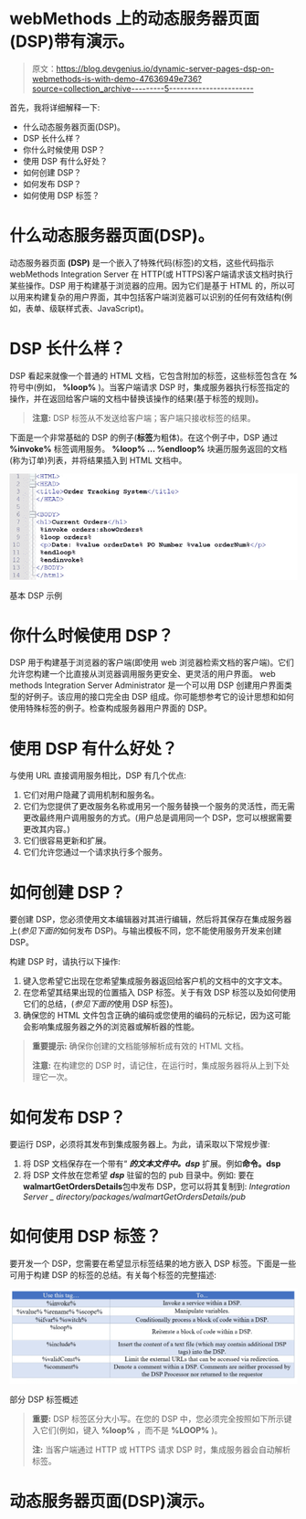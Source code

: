 # webMethods 上的动态服务器页面(DSP)带有演示。

> 原文：<https://blog.devgenius.io/dynamic-server-pages-dsp-on-webmethods-is-with-demo-47636949e736?source=collection_archive---------5----------------------->

首先，我将详细解释一下:

*   什么动态服务器页面(DSP)。
*   DSP 长什么样？
*   你什么时候使用 DSP？
*   使用 DSP 有什么好处？
*   如何创建 DSP？
*   如何发布 DSP？
*   如何使用 DSP 标签？

# **什么动态服务器页面(DSP)。**

动态服务器页面 **(DSP)** 是一个嵌入了特殊代码(标签)的文档，这些代码指示 webMethods Integration Server 在 HTTP(或 HTTPS)客户端请求该文档时执行某些操作。DSP 用于构建基于浏览器的应用。因为它们是基于 HTML 的，所以可以用来构建复杂的用户界面，其中包括客户端浏览器可以识别的任何有效结构(例如，表单、级联样式表、JavaScript)。

# **DSP 长什么样？**

DSP 看起来就像一个普通的 HTML 文档，它包含附加的标签，这些标签包含在 ***%*** 符号中(例如， **%loop%** )。当客户端请求 DSP 时，集成服务器执行标签指定的操作，并在返回给客户端的文档中替换该操作的结果(基于标签的规则)。

> **注意:**
> DSP 标签从不发送给客户端；客户端只接收标签的结果。

下面是一个非常基础的 DSP 的例子(**标签**为粗体)。在这个例子中，DSP 通过 **%invoke%** 标签调用服务。 **%loop% … %endloop%** 块遍历服务返回的文档(称为订单)列表，并将结果插入到 HTML 文档中。

![](img/7e151eca2e0be2c648cc4b3327071236.png)

基本 DSP 示例

# 你什么时候使用 DSP？

DSP 用于构建基于浏览器的客户端(即使用 web 浏览器检索文档的客户端)。它们允许您构建一个比直接从浏览器调用服务更安全、更灵活的用户界面。
web methods Integration Server Administrator 是一个可以用 DSP 创建用户界面类型的好例子。该应用的接口完全由 DSP 组成。你可能想参考它的设计思想和如何使用特殊标签的例子。检查构成服务器用户界面的 DSP。

# 使用 DSP 有什么好处？

与使用 URL 直接调用服务相比，DSP 有几个优点:

1.  它们对用户隐藏了调用机制和服务名。
2.  它们为您提供了更改服务名称或用另一个服务替换一个服务的灵活性，而无需更改最终用户调用服务的方式。(用户总是调用同一个 DSP，您可以根据需要更改其内容。)
3.  它们很容易更新和扩展。
4.  它们允许您通过一个请求执行多个服务。

# 如何创建 DSP？

要创建 DSP，您必须使用文本编辑器对其进行编辑，然后将其保存在集成服务器上(*参见下面的*如何发布 DSP)。与输出模板不同，您不能使用服务开发来创建 DSP。

构建 DSP 时，请执行以下操作:

1.  键入您希望它出现在您希望集成服务器返回给客户机的文档中的文字文本。
2.  在您希望其结果出现的位置插入 DSP 标签。关于有效 DSP 标签以及如何使用它们的总结，(*参见下面的*使用 DSP 标签)。
3.  确保您的 HTML 文件包含正确的编码或您使用的编码的元标记，因为这可能会影响集成服务器之外的浏览器或解析器的性能。

> **重要提示:** 确保你创建的文档能够解析成有效的 HTML 文档。
> 
> **注意:**
> 在构建您的 DSP 时，请记住，在运行时，集成服务器将从上到下处理它一次。

# 如何发布 DSP？

要运行 DSP，必须将其发布到集成服务器上。为此，请采取以下常规步骤:

1.  将 DSP 文档保存在一个带有“ ***的文本文件中。dsp*** 扩展。例如**命令。dsp**
2.  将 DSP 文件放在您希望 ***dsp*** 驻留的包的 pub 目录中。例如:
    要在**walmartGetOrdersDetails**包中发布 DSP，您可以将其复制到:
    *Integration Server _ directory/packages/walmartGetOrdersDetails/pub*

# 如何使用 DSP 标签？

要开发一个 DSP，您需要在希望显示标签结果的地方嵌入 DSP 标签。下面是一些可用于构建 DSP 的标签的总结。有关每个标签的完整描述:

![](img/414464a4af08cf49e4437e922155878c.png)

部分 DSP 标签概述

> **重要:** DSP 标签区分大小写。在您的 DSP 中，您必须完全按照如下所示键入它们(例如，键入 **%loop%** ，而不是 **%LOOP%** )。
> 
> **注:** 当客户端通过 HTTP 或 HTTPS 请求 DSP 时，集成服务器会自动解析标签。

# 动态服务器页面(DSP)演示。